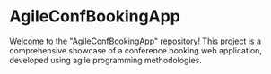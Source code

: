# AgileConfBookingApp
Welcome to the "AgileConfBookingApp" repository! This project is a comprehensive showcase of a conference booking web application, developed using agile programming methodologies.

